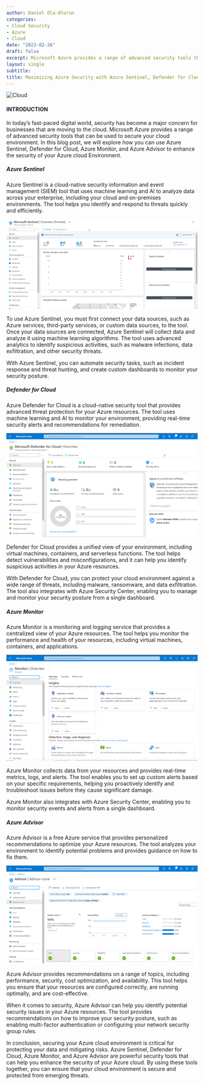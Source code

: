 ```yaml
---
author: Daniel Ola-Olorun
categories:
- Cloud Security
- Azure
- Cloud
date: "2023-02-26"
draft: false
excerpt: Microsoft Azure provides a range of advanced security tools that can be used to secure your cloud environment. In this blog post, we will explore how you can use Azure Sentinel, Defender for Cloud, Azure Monitor, and Azure Advisor to enhance the security of your Azure cloud Environment.
layout: single
subtitle: 
title: Maximizing Azure Security with Azure Sentinel, Defender for Cloud, Azure Monitor, and Azure Advisor
---
```

![Cloud](cloud-featured.png)
 #### INTRODUCTION 


In today’s fast-paced digital world, security has become a major concern for businesses that are moving to the cloud. Microsoft Azure provides a range of advanced security tools that can be used to secure your cloud environment. In this blog post, we will explore how you can use Azure Sentinel, Defender for Cloud, Azure Monitor, and Azure Advisor to enhance the security of your Azure cloud Environment.

##### Azure Sentinel

Azure Sentinel is a cloud-native security information and event management (SIEM) tool that uses machine learning and AI to analyze data across your enterprise, including your cloud and on-premises environments. The tool helps you identify and respond to threats quickly and efficiently.

![Azure Sentinel Dashboard](sentinel.png)

To use Azure Sentinel, you must first connect your data sources, such as Azure services, third-party services, or custom data sources, to the tool. Once your data sources are connected, Azure Sentinel will collect data and analyze it using machine learning algorithms. The tool uses advanced analytics to identify suspicious activities, such as malware infections, data exfiltration, and other security threats.

With Azure Sentinel, you can automate security tasks, such as incident response and threat hunting, and create custom dashboards to monitor your security posture.

##### Defender for Cloud

Azure Defender for Cloud is a cloud-native security tool that provides advanced threat protection for your Azure resources. The tool uses machine learning and AI to monitor your environment, providing real-time security alerts and recommendations for remediation.

![Defender for Cloud Dashboard](defenderforcloud.png)

Defender for Cloud provides a unified view of your environment, including virtual machines, containers, and serverless functions. The tool helps detect vulnerabilities and misconfigurations, and it can help you identify suspicious activities in your Azure resources.

With Defender for Cloud, you can protect your cloud environment against a wide range of threats, including malware, ransomware, and data exfiltration. The tool also integrates with Azure Security Center, enabling you to manage and monitor your security posture from a single dashboard.

##### Azure Monitor

Azure Monitor is a monitoring and logging service that provides a centralized view of your Azure resources. The tool helps you monitor the performance and health of your resources, including virtual machines, containers, and applications.

![Azure Monitor Dashboard](azuremonitor.png)

Azure Monitor collects data from your resources and provides real-time metrics, logs, and alerts. The tool enables you to set up custom alerts based on your specific requirements, helping you proactively identify and troubleshoot issues before they cause significant damage.

Azure Monitor also integrates with Azure Security Center, enabling you to monitor security events and alerts from a single dashboard.

##### Azure Advisor

Azure Advisor is a free Azure service that provides personalized recommendations to optimize your Azure resources. The tool analyzes your environment to identify potential problems and provides guidance on how to fix them.

![Advisor Dashboard](azureadvisor.png)

Azure Advisor provides recommendations on a range of topics, including performance, security, cost optimization, and availability. This tool helps you ensure that your resources are configured correctly, are running optimally, and are cost-effective.

When it comes to security, Azure Advisor can help you identify potential security issues in your Azure resources. The tool provides recommendations on how to improve your security posture, such as enabling multi-factor authentication or configuring your network security group rules.

In conclusion, securing your Azure cloud environment is critical for protecting your data and mitigating risks. Azure Sentinel, Defender for Cloud, Azure Monitor, and Azure Advisor are powerful security tools that can help you enhance the security of your Azure cloud. By using these tools together, you can ensure that your cloud environment is secure and protected from emerging threats.